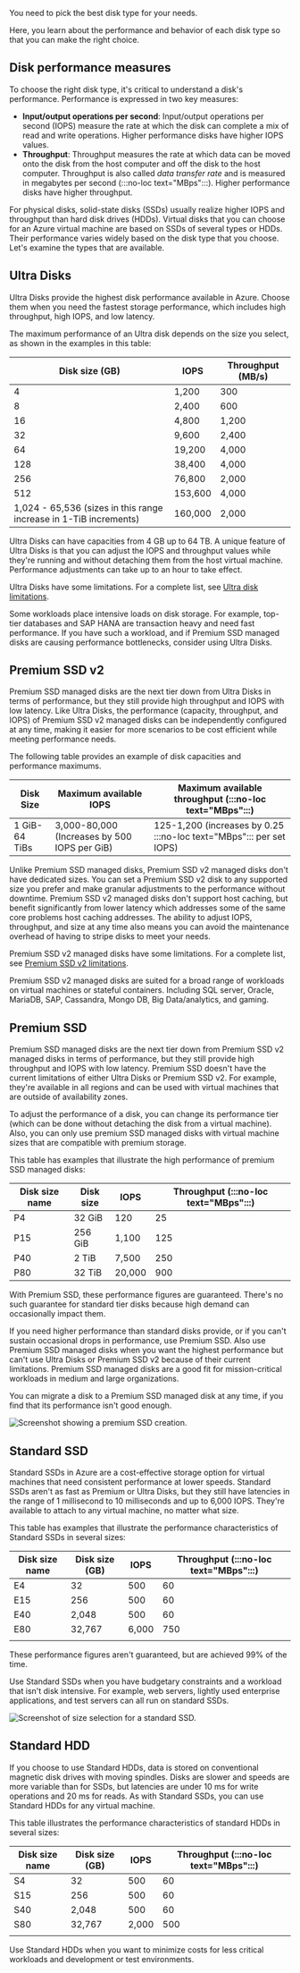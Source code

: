 You need to pick the best disk type for your needs.

Here, you learn about the performance and behavior of each disk type so that you can make the right choice.

## Disk performance measures

To choose the right disk type, it's critical to understand a disk's performance. Performance is expressed in two key measures:

- **Input/output operations per second**: Input/output operations per second (IOPS) measure the rate at which the disk can complete a mix of read and write operations. Higher performance disks have higher IOPS values.
- **Throughput**: Throughput measures the rate at which data can be moved onto the disk from the host computer and off the disk to the host computer. Throughput is also called *data transfer rate* and is measured in megabytes per second (:::no-loc text="MBps":::). Higher performance disks have higher throughput.

For physical disks, solid-state disks (SSDs) usually realize higher IOPS and throughput than hard disk drives (HDDs). Virtual disks that you can choose for an Azure virtual machine are based on SSDs of several types or HDDs. Their performance varies widely based on the disk type that you choose. Let's examine the types that are available.

## Ultra Disks

Ultra Disks provide the highest disk performance available in Azure. Choose them when you need the fastest storage performance, which includes high throughput, high IOPS, and low latency.

The maximum performance of an Ultra disk depends on the size you select, as shown in the examples in this table:

| Disk size (GB) | IOPS | Throughput (MB/s) |
| --- | --- | --- |
| 4 | 1,200 | 300 |
| 8 | 2,400 | 600 |
| 16 | 4,800 | 1,200 |
| 32 | 9,600 | 2,400 |
| 64 | 19,200 | 4,000 |
| 128 | 38,400 | 4,000 |
| 256 | 76,800 | 2,000 |
| 512 | 153,600 | 4,000 |
| 1,024 - 65,536 (sizes in this range increase in 1-TiB increments) | 160,000 | 2,000 |

Ultra Disks can have capacities from 4 GB up to 64 TB. A unique feature of Ultra Disks is that you can adjust the IOPS and throughput values while they're running and without detaching them from the host virtual machine. Performance adjustments can take up to an hour to take effect.

Ultra Disks have some limitations. For a complete list, see [Ultra disk limitations](/azure/virtual-machines/disks-types#ultra-disk-limitations).

Some workloads place intensive loads on disk storage. For example, top-tier databases and SAP HANA are transaction heavy and need fast performance. If you have such a workload, and if Premium SSD managed disks are causing performance bottlenecks, consider using Ultra Disks.

## Premium SSD v2

Premium SSD managed disks are the next tier down from Ultra Disks in terms of performance, but they still provide high throughput and IOPS with low latency. Like Ultra Disks, the performance (capacity, throughput, and IOPS) of Premium SSD v2 managed disks can be independently configured at any time, making it easier for more scenarios to be cost efficient while meeting performance needs.

The following table provides an example of disk capacities and performance maximums.

|Disk Size  |Maximum available IOPS  |Maximum available throughput (:::no-loc text="MBps":::)  |
|---------|---------|---------|
|1 GiB-64 TiBs    |3,000-80,000 (Increases by 500 IOPS per GiB)        |125-1,200 (increases by 0.25 :::no-loc text="MBps"::: per set IOPS)         |

Unlike Premium SSD managed disks, Premium SSD v2 managed disks don't have dedicated sizes. You can set a Premium SSD v2 disk to any supported size you prefer and make granular adjustments to the performance without downtime. Premium SSD v2 managed disks don't support host caching, but benefit significantly from lower latency which addresses some of the same core problems host caching addresses. The ability to adjust IOPS, throughput, and size at any time also means you can avoid the maintenance overhead of having to stripe disks to meet your needs.

Premium SSD v2 managed disks have some limitations. For a complete list, see [Premium SSD v2 limitations](/azure/virtual-machines/disks-types#premium-ssd-v2-limitations).

Premium SSD v2 managed disks are suited for a broad range of workloads on virtual machines or stateful containers. Including SQL server, Oracle, MariaDB, SAP, Cassandra, Mongo DB, Big Data/analytics, and gaming.

## Premium SSD

Premium SSD managed disks are the next tier down from Premium SSD v2 managed disks in terms of performance, but they still provide high throughput and IOPS with low latency. Premium SSD doesn't have the current limitations of either Ultra Disks or Premium SSD v2. For example, they're available in all regions and can be used with virtual machines that are outside of availability zones.

To adjust the performance of a disk, you can change its performance tier (which can be done without detaching the disk from a virtual machine). Also, you can only use premium SSD managed disks with virtual machine sizes that are compatible with premium storage.

This table has examples that illustrate the high performance of premium SSD managed disks:

| Disk size name | Disk size | IOPS | Throughput (:::no-loc text="MBps":::) |
| --- | --- | --- | --- |
| P4 | 32 GiB | 120 | 25 |
| P15 | 256 GiB | 1,100 | 125 |
| P40 | 2 TiB | 7,500 | 250 |
| P80 | 32 TiB | 20,000 | 900 |

With Premium SSD, these performance figures are guaranteed. There's no such guarantee for standard tier disks because high demand can occasionally impact them.

If you need higher performance than standard disks provide, or if you can't sustain occasional drops in performance, use Premium SSD. Also use Premium SSD managed disks when you want the highest performance but can't use Ultra Disks or Premium SSD v2 because of their current limitations. Premium SSD managed disks are a good fit for mission-critical workloads in medium and large organizations.

You can migrate a disk to a Premium SSD managed disk at any time, if you find that its performance isn't good enough.

![Screenshot showing a premium SSD creation.](../media/3-create-premium-ssd.png)

## Standard SSD

Standard SSDs in Azure are a cost-effective storage option for virtual machines that need consistent performance at lower speeds. Standard SSDs aren't as fast as Premium or Ultra Disks, but they still have latencies in the range of 1 millisecond to 10 milliseconds and up to 6,000 IOPS. They're available to attach to any virtual machine, no matter what size.

This table has examples that illustrate the performance characteristics of Standard SSDs in several sizes:

| Disk size name | Disk size (GB) | IOPS | Throughput (:::no-loc text="MBps":::) |
| --- | --- | --- | --- |
| E4 | 32 | 500 | 60 |
| E15 | 256 | 500 | 60 |
| E40 | 2,048 | 500 | 60 |
| E80 | 32,767 | 6,000 | 750 |
| | | |

These performance figures aren't guaranteed, but are achieved 99% of the time.

Use Standard SSDs when you have budgetary constraints and a workload that isn't disk intensive. For example, web servers, lightly used enterprise applications, and test servers can all run on standard SSDs.

![Screenshot of size selection for a standard SSD.](../media/3-select-standard-ssd-size.png)

## Standard HDD

If you choose to use Standard HDDs, data is stored on conventional magnetic disk drives with moving spindles. Disks are slower and speeds are more variable than for SSDs, but latencies are under 10 ms for write operations and 20 ms for reads. As with Standard SSDs, you can use Standard HDDs for any virtual machine.

This table illustrates the performance characteristics of standard HDDs in several sizes:

| Disk size name | Disk size (GB) | IOPS | Throughput (:::no-loc text="MBps":::) |
| --- | --- | --- | --- |
| S4 | 32 | 500 | 60 |
| S15 | 256 | 500 | 60 |
| S40 | 2,048 | 500 | 60 |
| S80 | 32,767 | 2,000 | 500 |
| | | |

Use Standard HDDs when you want to minimize costs for less critical workloads and development or test environments.
